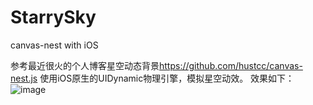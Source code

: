 # StarrySky
canvas-nest with iOS

参考最近很火的个人博客星空动态背景<https://github.com/hustcc/canvas-nest.js>
使用iOS原生的UIDynamic物理引擎，模拟星空动效。
效果如下：
![image](https://github.com/even-cheng/StarrySky/blob/master/StarrySke.gif)


